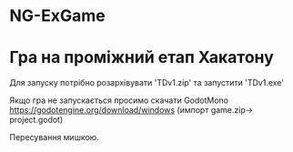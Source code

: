 # NG-ExGame
# Гра на проміжний етап Хакатону

Для запуску потрібно розархівувати 'TDv1.zip' та запустити 'TDv1.exe'

Якщо гра не запускається просимо скачати GodotMono
https://godotengine.org/download/windows
(импорт game.zip-> project.godot)

Пересування мишкою.
